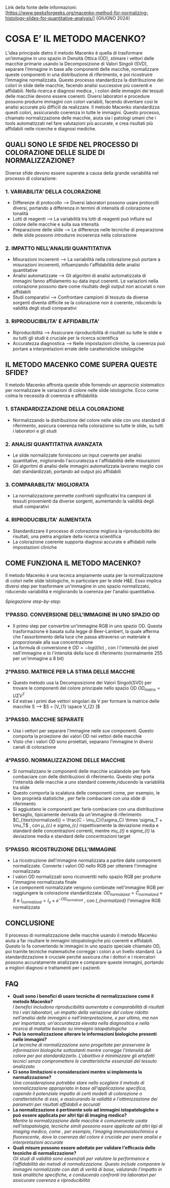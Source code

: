 Link della fonte delle informazioni:
[https://www.geeksforgeeks.org/macenko-method-for-normalizing-histology-slides-for-quantitative-analysis/] {GIUGNO 2024}

# COSA E’ IL METODO MACENKO?

L’idea principale dietro il metodo Macenko è quella di trasformare un’immagine in uno spazio in Densità Ottica (OD), stimare i vettori delle macchie primarie usando la Decomposizione di Valori Singoli (SVD), separare l’immagine in base alle componenti delle macchie, normalizzare queste componenti in una distribuzione di riferimento, e poi ricostruire l’immagine normalizzata. Questo processo standardizza la distribuzione dei colori in slide delle macchie, facendo analisi successive più coerenti e affidabili. Nella ricerca e diagnosi medica , i colori delle immagini dei tessuti delle macchie devono essere coerenti. Diversi laboratori e procedure possono produrre immagini con colori variabili, facendo diventare così le analisi accurate più difficili da realizzare. Il metodo Macenko standardizza questi colori, assicurando coerenza in tutte le immagini. Questo processo, chiamato normalizzazione delle macchie, aiuta sia i patologi umani che i tools automatizzati nel fare valutazioni più accurate, e crea risultati più affidabili nelle ricerche e diagnosi mediche. 

## QUALI SONO LE SFIDE NEL PROCESSO DI COLORAZIONE DELLE SLIDE DI NORMALIZZAZIONE?

Diverse sfide devono essere superate a causa della grande variabilità nel processo di colorazione:
### 1. VARIABILITA' DELLA COLORAZIONE
  - Differenze di protocollo --> Diversi laboratori possono usare protocolli diversi, portando a differenza in termini di intensità di colorazione e tonalità
  - Lotti di reagenti --> La variabilità tra lotti di reagenti può influire sul colore delle macchie e sulla sua intensità 
  - Preparazione delle slide --> Le differenze nelle tecniche di preparazione delle slide possono introdurre incoerenza nella colorazione
### 2. IMPATTO NELL'ANALISI QUANTITATIVA
  - Misurazioni incoerenti --> La variabilità nella colorazione può portare a misurazioni incoerenti, influenzando l'affidabilità delle analisi quantitative
  - Analisi automatizzate --> Gli algoritmi di analisi automatizzata di immagini fanno affidamento su data input coerenti. Le variazioni nella colorazione possono dare come risultato degli output non accurati o non affidabili
  - Studi comparativi --> Confrontare campioni di tessuto da diverse sorgenti diventa difficile se la colorazione non è coerente, riducendo la validità degli studi comparativi
### 3. RIPRODUCIBILITA' E AFFIDABILITA'
  - Riproducibilità --> Assicurare riproducibilità di risultati su tutte le slide e su tutti gli studi è cruciale per la ricerca scientifica
  - Accuratezza diagnostica --> Nelle impostazioni cliniche, la coerenza può portare a interpretazioni errate delle caratteristiche istologiche

## IL METODO MACENKO COME SUPERA QUESTE SFIDE?

Il metodo Macenko affronta queste sfide fornendo un approccio sistematico per normalizzare le variazioni di colore nelle slide istologiche. Ecco come colma le necessità di coerenza e affidabilità:
### 1. STANDARDIZZAZIONE DELLA COLORAZIONE
  - Normalizzando la distribuzione del colore nelle slide con uno standard di riferimento, assicura coerenza nella colorazione su tutte le slide, su tutti i laboratori e gli studi
### 2. ANALISI QUANTITATIVA AVANZATA
  - Le slide normalizzate forniscono un input coerente per analisi quantitative, migliorando l'accuratezza e l'affidabilità delle misurazioni
  - Gli algoritmi di analisi delle immagini automatizzata lavorano meglio con dati standardizzati, portando ad output più affidabili
### 3. COMPARABILITA' MIGLIORATA
  - La normalizzazione permette confronti significativi tra campioni di tessuti provenienti da diverse sorgenti, aumentando la validità degli studi comparativi
### 4. RIPRODUCIBILITA' AUMENTATA
  - Standardizzare il processo di colorazione migliora la riproducibilità dei risultati, una pietra angolare della ricerca scientifica
  - La colorazione coerente supporta diagnosi accurate e affidabili nelle impostazioni cliniche

## COME FUNZIONA IL METODO MACENKO?

Il metodo Macenko è una tecnica ampiamente usata per la normalizzazione di colori nelle slide istologiche, in particolare per le slide H&E. Esso implica diversi step per trasformare un'immagine in uno spazio normalizzato, riducendo variabilità e migliorando la coerenza per l'analisi quantitativa.

*Spiegazione step-by-step:*
### 1°PASSO. CONVERSIONE DELL'IMMAGINE IN UNO SPAZIO OD
  - Il primo step per convertire un'immagine RGB in uno spazio OD. Questa trasformazione è basata sulla legge di Beer-Lambert, la quale afferma che l'assorbimento della luce che passa attraverso un materiale è proporzionale alla sua concentrazione
  - La formula di conversione è $OD=-log(I/Io)$ , con *I* l'intensità dei pixel nell'immagine e *Io* l'intensità della luce di riferimento (normalmente 255 per un'immagine a 8 bit)
### 2°PASSO. MATRICE PER LA STIMA DELLE MACCHIE
  - Questo metodo usa la Decomposizione dei Valori Singoli(SVD) per trovare le componenti del colore principale nello spazio OD   $OD_{matrix}=U {\Sigma} V^{T}$
  - Ed estrae i primi due vettori singolari da V per formare la matrice delle macchie S --> $S = [V_{1} \space V_{2} ]$
### 3°PASSO. MACCHIE SEPARATE
  - Usa i vettori per separare l'immagine nelle sue componenti. Questo comporta la proiezione dei valori OD nei vettori delle macchie
  - Visto che i valori OD sono proiettati, separano l'immagine in diversi canali di colorazione
### 4°PASSO. NORMALIZZAZIONE DELLE MACCHIE
  - Si normalizzano le componenti delle macchie scalandole per farle combaciare con delle distribuzioni di riferimento. Questo step porta l'intensità delle macchie a uno standard coerente,riducendo la variabilità tra slide
  - Questo comporta la scalatura delle componenti come, per esempio, le loro proprietà statistiche , per farle combaciare con una slide di riferimento
  - Si aggiustano le componenti per farle combaciare con una distribuzione bersaglio, tipicamente derivata da un'immagine di riferimento
$C_{\text{normalized}} = \frac{C - \mu_C}{\sigma_C} \times \sigma_T + \mu_T$ , con *μ_{c}* e *sigma_{c}* rispettivamente la deviazione media e standard delle concentrazioni correnti, mentre *mu_{t}* e *sigma_{t}* la deviazione media e standard delle concentrazioni target
### 5°PASSO. RICOSTRUZIONE DELL'IMMAGINE
  - La ricostruzione dell'immagine normalizzata a partire dalle componenti normalizzate. Converte i valori OD nello RGB per ottenere l'immagine normalizzata
  - I valori OD normalizzati sono riconvertiti nello spazio RGB per produrre l'immagine normalizzata finale
  - Le componenti normalizzate vengono combinate nell'immagine RGB per raggiungere la colorazione standardizzata:
$OD_{normalized} = C_{normalized} \times S$ e $I_{normalized} = I_{o} \times e^{-OD_{normalized}}$ , con *I_{normalized}* l'immagine RGB normalizzata

## CONCLUSIONE

Il processo di normalizzazione delle macchie usando il metodo Macenko aiuta a far risultare le immagini istopatologiche più coerenti e affidabili. Questo lo fa convertendo le immagini in uno spazio speciale chiamato OD, poi tramite tecniche matematiche corregge i colori a un livello standard. La standardizzazione è cruciale perché assicura che i dottori e i ricercatori possono accuratamente analizzare e comparare queste immagini, portando a migliori diagnosi e trattamenti per i pazienti.

## FAQ

- **Quali sono i benefici di usare tecniche di normalizzazione come il metodo Macenko?**  
*I benefici includono riproducibilità aumentata e comparabilità di risultati tra i vari laboratori, un impatto della variazione del colore ridotto nell'analisi delle immagini e nell'interpretazione, e per ultimo, ma non per importanza, un'accuratezza elevata nella diagnostica e nella ricerca di malattie basate su immagini istopatologiche*
- **Può la normalizzazione alterare le informazioni biologiche presenti nelle immagini?**  
*Le tecniche di normalizzazione sono progettate per preservare le informazioni biologiche sottostanti mentre corregge l'intensità del colore per poi standardizzarlo. L'obiettivo è minimizzare gli artefatti tecnici senza compromettere le caratteristiche essenziali del tessuto analizzato*
- **Ci sono limitazioni o considerazioni mentre si implementa la normalizzazione?**  
*Una considerazione potrebbe stare nello scegliere il metodo di normalizzazione appropriato in base all'applicazione specifica, capendo il potenziale impatto di certi modelli di colorazione o caratteristiche di essi, e assicurando la validità e l'ottimizzazione dei parametri per risultati affidabili e accurati* 
- **La normalizzazione è pertinente solo ad immagini istopatologiche o può essere applicata per altri tipi di imaging medico?**  
*Mentre la normalizzazione delle macchie è comunemente usata nell'istopatologia, tecniche simili possono essre applicate ad altri tipi di imaging medico, come , per esempio, l'imaging immunoistochimico e fluorescente, dove la coerenza del colore è cruciale per avere analisi e interpretazioni accurate*
- **Quali misure possono essere adottate per validare l'efficacia delle tecniche di normalizzazione?**  
*Gli studi di validità sono essenziali per valutare la performance e l'affidabilità dei metodi di normalizzazione. Questo include comparare le immagini normalizzate con dati di verità di base, valutando l'impatto in task analitiche specifiche, e conducendo confronti tra laboratori per assicurare coerenza e riproducibilità*












 









